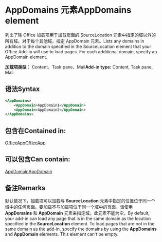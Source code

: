 # <a name="appdomains-element"></a><span data-ttu-id="ff3e3-101">AppDomains 元素</span><span class="sxs-lookup"><span data-stu-id="ff3e3-101">AppDomains element</span></span>

<span data-ttu-id="ff3e3-p101">列出了除 Office 加载项用于加载页面的 SourceLocation 元素中指定的域以外的所有域。对于每个其他域，指定 AppDomain 元素。</span><span class="sxs-lookup"><span data-stu-id="ff3e3-p101">Lists any domains in addition to the domain specified in the SourceLocation element that your Office Add-in will use to load pages. For each additional domain, specify an AppDomain element.</span></span>

 <span data-ttu-id="ff3e3-104">**加载项类型：** Content、Task pane、Mail</span><span class="sxs-lookup"><span data-stu-id="ff3e3-104">**Add-in type:** Content, Task pane, Mail</span></span>

## <a name="syntax"></a><span data-ttu-id="ff3e3-105">语法</span><span class="sxs-lookup"><span data-stu-id="ff3e3-105">Syntax</span></span>

```XML
<AppDomains>
    <AppDomain>AppDomain1</AppDomain>
    <AppDomain>AppDomain2</AppDomain>
</AppDomains>
```

## <a name="contained-in"></a><span data-ttu-id="ff3e3-106">包含在</span><span class="sxs-lookup"><span data-stu-id="ff3e3-106">Contained in:</span></span>

[<span data-ttu-id="ff3e3-107">OfficeApp</span><span class="sxs-lookup"><span data-stu-id="ff3e3-107">OfficeApp</span></span>](officeapp.md)

## <a name="can-contain"></a><span data-ttu-id="ff3e3-108">可以包含</span><span class="sxs-lookup"><span data-stu-id="ff3e3-108">Can contain:</span></span>

[<span data-ttu-id="ff3e3-109">AppDomain</span><span class="sxs-lookup"><span data-stu-id="ff3e3-109">AppDomain</span></span>](appdomain.md)

## <a name="remarks"></a><span data-ttu-id="ff3e3-110">备注</span><span class="sxs-lookup"><span data-stu-id="ff3e3-110">Remarks</span></span>

<span data-ttu-id="ff3e3-p102">默认情况下，加载项可以加载与 **SourceLocation** 元素中指定的位置位于同一个域中的任何页面。要加载不与加载项位于同一个域中的页面，请使用 **AppDomains** 和 **AppDomain** 元素来指定域。此元素不能为空。</span><span class="sxs-lookup"><span data-stu-id="ff3e3-p102">By default, your add-in can load any page that is in the same domain as the location specified in the **SourceLocation** element. To load pages that are not in the same domain as the add-in, specify the domains by using the **AppDomains** and **AppDomain** elements. This element can't be empty.</span></span> 

